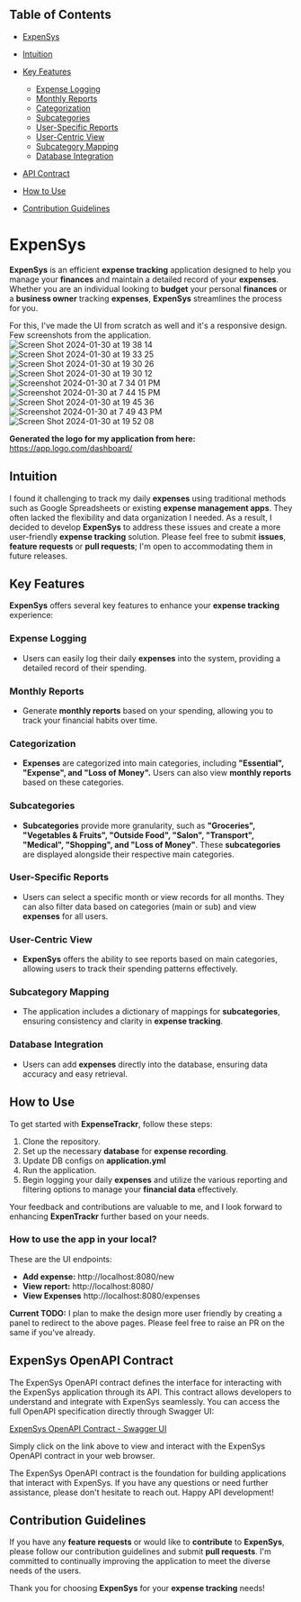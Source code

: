 ## Table of Contents
- [ExpenSys](#ExpenSys)
- [Intuition](#intuition)
- [Key Features](#key-features)
    - [Expense Logging](#expense-logging)
    - [Monthly Reports](#monthly-reports)
    - [Categorization](#categorization)
    - [Subcategories](#subcategories)
    - [User-Specific Reports](#user-specific-reports)
    - [User-Centric View](#user-centric-view)
    - [Subcategory Mapping](#subcategory-mapping)
    - [Database Integration](#database-integration)

- [API Contract](#expensys-openapi-contract)
- [How to Use](#how-to-use)
- [Contribution Guidelines](#contribution-guidelines)


# **ExpenSys**

**ExpenSys** is an efficient **expense tracking** application designed to help you manage your **finances** and maintain a detailed record of your **expenses**. Whether you are an individual looking to **budget** your personal **finances** or a **business owner** tracking **expenses**, **ExpenSys** streamlines the process for you.

For this, I've made the UI from scratch as well and it's a responsive design. Few screenshots from the application.
![Screen Shot 2024-01-30 at 19 38 14](https://github.com/pradipmudi/expensys/assets/6489613/f7aa06b2-2a85-463a-8752-bd21f4ef986a)
![Screen Shot 2024-01-30 at 19 33 25](https://github.com/pradipmudi/expensys/assets/6489613/3ac4f2a3-fe99-45a2-8426-36855f02a0fb)
![Screen Shot 2024-01-30 at 19 30 26](https://github.com/pradipmudi/expensys/assets/6489613/8e3ff050-62c6-46cf-923d-b826e9f646ba)
![Screen Shot 2024-01-30 at 19 30 12](https://github.com/pradipmudi/expensys/assets/6489613/9f5e7c15-5af2-4e8a-bd41-e7624b5f2b81)
![Screenshot 2024-01-30 at 7 34 01 PM](https://github.com/pradipmudi/expensys/assets/6489613/aeb5e239-b1da-44e9-9ba0-dddd85d7b659)
![Screenshot 2024-01-30 at 7 44 15 PM](https://github.com/pradipmudi/expensys/assets/6489613/16bcc45d-fe49-47f0-83f0-3d76d8a06bba)
![Screen Shot 2024-01-30 at 19 45 36](https://github.com/pradipmudi/expensys/assets/6489613/69e8b80e-ac48-450b-9e6a-a1d92015d243)
![Screenshot 2024-01-30 at 7 49 43 PM](https://github.com/pradipmudi/expensys/assets/6489613/d400dcff-06cf-4650-8909-d0b02ab4f235)
![Screen Shot 2024-01-30 at 19 52 08](https://github.com/pradipmudi/expensys/assets/6489613/e654306f-0007-44fe-a550-601de481e58f)

**Generated the logo for my application from here:** https://app.logo.com/dashboard/

## Intuition
I found it challenging to track my daily **expenses** using traditional methods such as Google Spreadsheets or existing **expense management apps**. They often lacked the flexibility and data organization I needed. As a result, I decided to develop **ExpenSys** to address these issues and create a more user-friendly **expense tracking** solution. Please feel free to submit **issues**, **feature requests** or **pull requests**; I'm open to accommodating them in future releases.

## Key Features

**ExpenSys** offers several key features to enhance your **expense tracking** experience:

### **Expense Logging**
- Users can easily log their daily **expenses** into the system, providing a detailed record of their spending.

### **Monthly Reports**
- Generate **monthly reports** based on your spending, allowing you to track your financial habits over time.

### **Categorization**
- **Expenses** are categorized into main categories, including **"Essential", "Expense", and "Loss of Money".** Users can also view **monthly reports** based on these categories.

### **Subcategories**
- **Subcategories** provide more granularity, such as **"Groceries", "Vegetables & Fruits", "Outside Food", "Salon", "Transport", "Medical", "Shopping", and "Loss of Money"**. These **subcategories** are displayed alongside their respective main categories.

### **User-Specific Reports**
- Users can select a specific month or view records for all months. They can also filter data based on categories (main or sub) and view **expenses** for all users.

### **User-Centric View**
- **ExpenSys** offers the ability to see reports based on main categories, allowing users to track their spending patterns effectively.

### **Subcategory Mapping**
- The application includes a dictionary of mappings for **subcategories**, ensuring consistency and clarity in **expense tracking**.

### **Database Integration**
- Users can add **expenses** directly into the database, ensuring data accuracy and easy retrieval.


## **How to Use**

To get started with **ExpenseTrackr**, follow these steps:

1. Clone the repository.
2. Set up the necessary **database** for **expense recording**.
3. Update DB configs on **application.yml**
4. Run the application.
5. Begin logging your daily **expenses** and utilize the various reporting and filtering options to manage your **financial data** effectively.

Your feedback and contributions are valuable to me, and I look forward to enhancing **ExpenTrackr** further based on your needs.
### **How to use the app in your local?**
These are the UI endpoints:
- **Add expense:** http://localhost:8080/new
- **View report:** http://localhost:8080/
- **View Expenses** http://localhost:8080/expenses

**Current TODO:** I plan to make the design more user friendly by creating a panel to redirect to the above pages. Please feel free to raise an PR on the same if you've already.

## **ExpenSys OpenAPI Contract**

The ExpenSys OpenAPI contract defines the interface for interacting with the ExpenSys application through its API. This contract allows developers to understand and integrate with ExpenSys seamlessly. You can access the full OpenAPI specification directly through Swagger UI:

[ExpenSys OpenAPI Contract - Swagger UI](https://petstore.swagger.io/?url=https://raw.githubusercontent.com/pradipmudi/expensys/main/src/main/java/com/expensys/openapi/expensys_openapi.yml#/default/get_report)

Simply click on the link above to view and interact with the ExpenSys OpenAPI contract in your web browser.

The ExpenSys OpenAPI contract is the foundation for building applications that interact with ExpenSys. If you have any questions or need further assistance, please don't hesitate to reach out. Happy API development!


## Contribution Guidelines

If you have any **feature requests** or would like to **contribute** to **ExpenSys**, please follow our contribution guidelines and submit **pull requests**. I'm committed to continually improving the application to meet the diverse needs of the users.

Thank you for choosing **ExpenSys** for your **expense tracking** needs!
